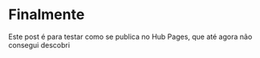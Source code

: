 # Finalmente
Este post é para testar como se publica no Hub Pages, que até agora não consegui descobri
